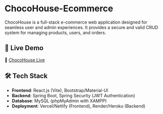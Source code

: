 # ChocoHouse-Ecommerce

ChocoHouse is a full-stack e-commerce web application designed for seamless user and admin experiences. It provides a secure and valid CRUD system for managing products, users, and orders.

## 🚀 Live Demo
🔗 [ChocoHouse Live](your-live-demo-link)

## 🛠 Tech Stack
- **Frontend**: React.js (Vite), Bootstrap/Material-UI  
- **Backend**: Spring Boot, Spring Security (JWT Authentication)  
- **Database**: MySQL (phpMyAdmin with XAMPP)  
- **Deployment**: Vercel/Netlify (Frontend), Render/Heroku (Backend)  
